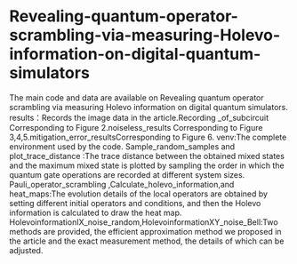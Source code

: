 # Revealing-quantum-operator-scrambling-via-measuring-Holevo-information-on-digital-quantum-simulators
The main code and data are available on Revealing quantum operator scrambling via measuring Holevo information on digital quantum simulators.
results：Records the image data in the article.Recording _of_subcircuit Corresponding to Figure 2.noiseless_results Corresponding to Figure 3,4,5.mitigation_error_resultsCorresponding to Figure 6.
venv:The complete environment used by the code.
Sample_random_samples and plot_trace_distance :The trace distance between the obtained mixed states and the maximum mixed state is plotted by sampling the order in which the quantum gate operations are recorded at different system sizes.
Pauli_operator_scrambling ,Calculate_holevo_information,and heat_maps:The evolution details of the local operators are obtained by setting different initial operators and conditions, and then the Holevo information is calculated to draw the heat map.
HolevoinformationIX_noise_random,HolevoinformationXY_noise_Bell:Two methods are provided, the efficient approximation method we proposed in the article and the exact measurement method, the details of which can be adjusted.

